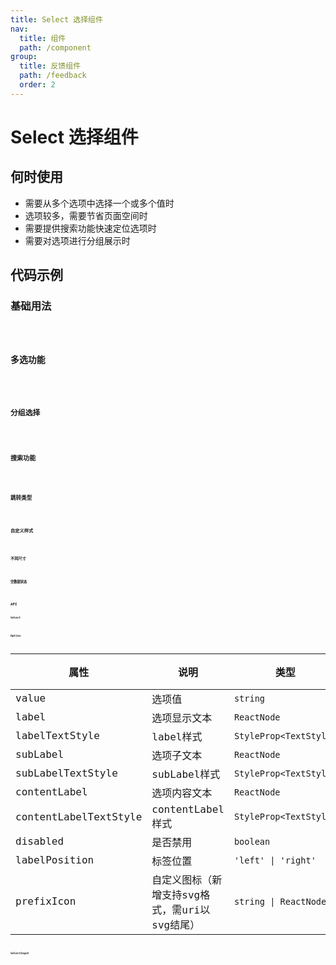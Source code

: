 ```yaml
---
title: Select 选择组件
nav:
  title: 组件
  path: /component
group:
  title: 反馈组件
  path: /feedback
  order: 2
---
```


# Select 选择组件

## 何时使用
- 需要从多个选项中选择一个或多个值时
- 选项较多，需要节省页面空间时
- 需要提供搜索功能快速定位选项时
- 需要对选项进行分组展示时

## 代码示例

### 基础用法
<code src="./__fixtures__/basicRadio.tsx" title="基础单选" description="最基本的单选功能，支持禁用选项和自定义显示内容" />

### 多选功能
<code src="./__fixtures__/multipleSelect.tsx" title="多选示例" description="支持多选，可配置标签关闭、禁用状态和错误状态" />

### 分组选择
<code src="./__fixtures__/groupSelect.tsx" title="分组选择" description="将选项按分组展示，支持跨分组多选" />

### 搜索功能
<code src="./__fixtures__/searchSelect.tsx" title="搜索功能" description="支持搜索过滤选项，可自定义搜索逻辑" />

### 跳转类型
<code src="./__fixtures__/redirectSelect.tsx" title="跳转类型" description="点击选项立即选中并关闭，适用于快速选择场景" />

### 自定义样式
<code src="./__fixtures__/customStyleSelect.tsx" title="自定义样式" description="自定义选项样式、底部区域和输入框样式" />

### 不同尺寸
<code src="./__fixtures__/sizeVariants.tsx" title="不同尺寸" description="提供大、中、小三种尺寸的输入框" />

### 空数据状态
<code src="./__fixtures__/emptyState.tsx" title="空数据状态" description="处理无数据和搜索无结果的状态" />

## API

### Select

<API hideTitle src="./Select.tsx"></API>

### Option

| 属性 | 说明 | 类型 | 默认值 |
| --- | --- | --- | --- |
| value | 选项值 | `string` | - |
| label | 选项显示文本 | `ReactNode` | - |
| labelTextStyle | label样式 | `StyleProp<TextStyle>` | - |
| subLabel | 选项子文本 | `ReactNode` | - |
| subLabelTextStyle | subLabel样式 | `StyleProp<TextStyle>` | - |
| contentLabel | 选项内容文本 | `ReactNode` | - |
| contentLabelTextStyle | contentLabel样式 | `StyleProp<TextStyle>` | - |
| disabled | 是否禁用 | `boolean` | `false` |
| labelPosition | 标签位置 | `'left' \| 'right'` | - |
| prefixIcon | 自定义图标（新增支持svg格式，需uri以svg结尾） | `string \| ReactNode` | - |

### SelectInput

<API hideTitle src="./SelectInput.tsx"></API>